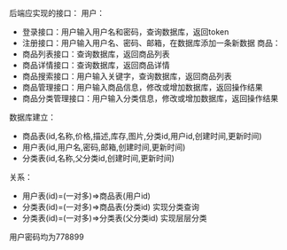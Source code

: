 后端应实现的接口：
用户：
- 登录接口：用户输入用户名和密码，查询数据库，返回token
- 注册接口：用户输入用户名、密码、邮箱，在数据库添加一条新数据
商品：
- 商品列表接口：查询数据库，返回商品列表
- 商品详情接口：查询数据库，返回商品详情
- 商品搜索接口：用户输入关键字，查询数据库，返回商品列表
- 商品管理接口：用户输入商品信息，修改或增加数据库，返回操作结果
- 商品分类管理接口：用户输入分类信息，修改或增加数据库，返回操作结果



数据库建立：
- 商品表(id,名称,价格,描述,库存,图片,分类id,用户id,创建时间,更新时间)
- 用户表(id,用户名,密码,邮箱,创建时间,更新时间)
- 分类表(id,名称,父分类id,创建时间,更新时间)

关系：
- 用户表(id)=(一对多)=>商品表(用户id)
- 分类表(id)=(一对多)=>商品表(分类id) 实现分类查询
- 分类表(id)=(一对多)=>分类表(父分类id) 实现层层分类

用户密码均为778899